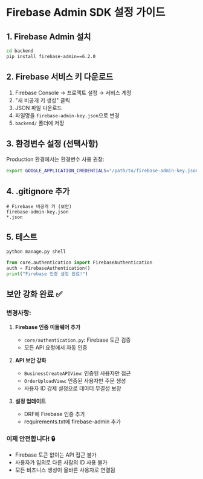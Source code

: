 # Firebase Admin SDK 설정 가이드

## 1. Firebase Admin 설치
```bash
cd backend
pip install firebase-admin==6.2.0
```

## 2. Firebase 서비스 키 다운로드
1. Firebase Console → 프로젝트 설정 → 서비스 계정
2. "새 비공개 키 생성" 클릭
3. JSON 파일 다운로드
4. 파일명을 `firebase-admin-key.json`으로 변경
5. `backend/` 폴더에 저장

## 3. 환경변수 설정 (선택사항)
Production 환경에서는 환경변수 사용 권장:
```bash
export GOOGLE_APPLICATION_CREDENTIALS="/path/to/firebase-admin-key.json"
```

## 4. .gitignore 추가
```
# Firebase 비공개 키 (보안)
firebase-admin-key.json
*.json
```

## 5. 테스트
```bash
python manage.py shell
```
```python
from core.authentication import FirebaseAuthentication
auth = FirebaseAuthentication()
print("Firebase 인증 설정 완료!")
```

## 보안 강화 완료 ✅

### 변경사항:
1. **Firebase 인증 미들웨어 추가**
   - `core/authentication.py`: Firebase 토큰 검증
   - 모든 API 요청에서 자동 인증

2. **API 보안 강화**
   - `BusinessCreateAPIView`: 인증된 사용자만 접근
   - `OrderUploadView`: 인증된 사용자만 주문 생성
   - 사용자 ID 강제 설정으로 데이터 무결성 보장

3. **설정 업데이트**
   - DRF에 Firebase 인증 추가
   - requirements.txt에 firebase-admin 추가

### 이제 안전합니다! 🔒
- Firebase 토큰 없이는 API 접근 불가
- 사용자가 임의로 다른 사람의 ID 사용 불가
- 모든 비즈니스 생성이 올바른 사용자로 연결됨